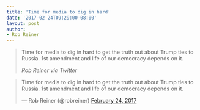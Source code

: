 ```yaml
---
title: 'Time for media to dig in hard'
date: '2017-02-24T09:29:00-08:00'
layout: post
author:
- Rob Reiner
---
```


> Time for media to dig in hard to get the truth out about Trump ties to Russia. 1st amendment and life of our democracy depends on it.
>
> <cite>Rob Reiner via Twitter</cite>

<blockquote class="twitter-tweet"><p lang="en" dir="ltr">Time for media to dig in hard to get the truth out about Trump ties to Russia. 1st amendment and life of our democracy depends on it.</p>&mdash; Rob Reiner (@robreiner) <a href="https://twitter.com/robreiner/status/835218069316259840?ref_src=twsrc%5Etfw">February 24, 2017</a></blockquote> <script async src="https://platform.twitter.com/widgets.js" charset="utf-8"></script>
